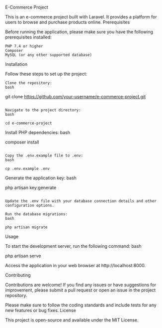 E-Commerce Project

This is an e-commerce project built with Laravel. It provides a platform for users to browse and purchase products online.
Prerequisites

Before running the application, please make sure you have the following prerequisites installed:

    PHP 7.4 or higher
    Composer
    MySQL (or any other supported database)

Installation

Follow these steps to set up the project:

    Clone the repository:
    bash

git clone https://github.com/your-username/e-commerce-project.git
```

Navigate to the project directory:
bash

cd e-commerce-project
```

Install PHP dependencies:
bash

composer install
```

Copy the .env.example file to .env:
bash

cp .env.example .env
```

Generate the application key:
bash

php artisan key:generate
```

Update the .env file with your database connection details and other configuration options.

Run the database migrations:
bash

php artisan migrate
```

Usage

To start the development server, run the following command:
bash

php artisan serve

Access the application in your web browser at http://localhost:8000.


Contributing

Contributions are welcome! If you find any issues or have suggestions for improvement, please submit a pull request or open an issue in the project repository.

Please make sure to follow the coding standards and include tests for any new features or bug fixes.
License

This project is open-source and available under the MIT License.
